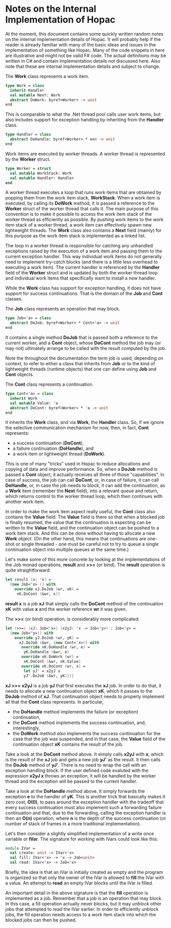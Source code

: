 Notes on the Internal Implementation of Hopac
=============================================

At the moment, this document contains some quickly written random notes on the
internal implementation details of Hopac.  It will probably help if the reader
is already familiar with many of the basic ideas and issues in the
implementation of something like Hopac.  Many of the code snippets in here are
illustrative and might not be valid F# code.  The actual definitions may be
written in C# and contain implementation details not discussed here.  Also note
that these are internal implementation details and subject to change.

The **Work** class represents a work item.

```fsharp
type Work = class
  inherit Handler
  val mutable Next: Work
  abstract DoWork: byref<Worker> -> unit
end
```

This is comparable to what the .Net thread pool calls user work items, but also
includes support for exception handling by inheriting from the **Handler**
class.

```fsharp
type Handler = class
  abstract DoHandle: byref<Worker> * exn -> unit
end
```

Work items are executed by worker threads.  A worker thread is represented by
the **Worker** struct.

```fsharp
type Worker = struct
  val mutable WorkStack: Work
  val mutable Handler: Handler
end
```

A worker thread executes a loop that runs work items that are obtained by
popping them from the work item stack, **WorkStack**.  When a work item is
executed, by calling its **DoWork** method, it is passed a reference to the
**Worker** struct of the worker thread that calls it.  The main purpose of this
convention is to make it possible to access the work item stack of the worker
thread as efficiently as possible.  By pushing work items to the work item
stack of a worker thread, a work item can effectively spawn new lightweight
threads.  The **Work** class also contains a **Next** field (mainly) for this
purpose as the work item stack is implemented as a linked list.

The loop in a worker thread is responsible for catching any unhandled
exceptions raised by the execution of a work item and passing them to the
current exception handler.  This way individual work items do not generally
need to implement try-catch blocks (and there is a little less overhead to
executing a work item).  The current handler is referenced by the **Handler**
field of the **Worker** struct and is updated by both the worker thread loop
and individual work items that specifically want to install a new handler.

While the **Work** class has support for exception handling, it does not have
support for success continuations.  That is the domain of the **Job** and
**Cont** classes.

The **Job** class represents an operation that may block.

```fsharp
type Job<'a> = class
  abstract DoJob: byref<Worker> * Cont<'a> -> unit
end
```

It contains a single method **DoJob** that is passed both a reference to the
current worker, and a **Cont** object, whose **DoCont** method the job may (or
may not) ultimately arrange to be called with the result computed by the job.

Note the throughout the documentation the term job is used, depending on
context, to refer to either a class that inherits from **Job** or to the kind
of lightweight threads (runtime objects) that one can define using **Job** and
**Cont** objects.

The **Cont** class represents a continuation.

```fsharp
type Cont<'a> = class
  inherit Work
  val mutable Value: 'a
  abstract DoCont: byref<Worker> * 'a -> unit
end
```

It inherits the **Work** class, and via **Work**, the **Handler** class.  So,
if we ignore the selective communication mechanism for now, then, in fact,
**Cont** represents:

* a success continuation (**DoCont**),
* a failure continuation (**DoHandle**), and
* a work item or lightweight thread (**DoWork**).

This is one of many "tricks" used in Hopac to reduce allocations and copying of
data and improve performance.  So, when a **DoJob** method is passed a **Cont**
object, it actually receives all three of those "capabilities".  In case of
success, the job can call **DoCont**, or, in case of failure, it can call
**DoHandle**, or, in case the job needs to block, it can add the continuation,
as a **Work** item (remember the **Next** field), into a relevant queue and
return, which returns control to the worker thread loop, which then continues
with another work item.

In order to make the work item aspect really useful, the **Cont** class also
contains the **Value** field.  The **Value** field is there so that when a
blocked job is finally resumed, the value that the continuation is expecting
can be written to the **Value** field, and the continuation object can be
pushed to a work item stack.  And this can be done without having to allocate
a new **Work** object.  (On the other hand, this means that continuations are
one-shot or single threaded - one must be careful not to try to queue a single
continuation object into multiple queues at the same time.)

Let's make some of this more concrete by looking at the implementations of the
Job monad operations, **result** and **&gt;&gt;=** (or bind).  The **result**
operation is quite straightforward:

```fsharp
let result (x: 'x) =
  {new Job<'x> () with
    override xJ.DoJob (wr, xK) =
     xK.DoCont (&wr, x)}
```

**result x** is a job **xJ** that simply calls the **DoCont** method of the
continuation **xK** with value **x** and the worker reference **wr** it
was given.

The **&gt;&gt;=** (or bind) operation, is considerably more complicated:

```fsharp
let (>>=) (xJ: Job<'x>) (x2yJ: 'x -> Job<'y>) : Job<'y> =
  {new Job<'y>() with
    override yJ.DoJob (wr, yK) =
      xJ.DoJob (&wr, {new Cont<'x>() with
       override xK.DoHandle (wr, e) =
        yK.DoHandle (&wr, e)
       override xK.DoWork (wr) =
        xK.DoCont (&wr, xK.Value)
       override xK.DoCont (wr, x) =
        let yJ' = x2yJ x
        yJ'.DoJob (&wr, yK)})}
```

**xJ &gt;&gt;= x2yJ** is a job **yJ** that first executes the **xJ** job.  In
order to do that, it needs to allocate a new continuation object **xK**, which it
passes to the **DoJob** method of **xJ**.  That continuation object needs to
properly implement all that the **Cont** class represents.  In particular,

* the **DoHandle** method implements the failure (or exception) continuation,
* the **DoCont** method implements the success continuation, and, interestingly,
* the **DoWork** method *also* implements the success continuation for the case
  that the job was suspended, and in that case, the **Value** field of the
  continuation object **xK** contains the result of the job.

Take a look at the **DoCont** method above.  It simply calls **x2yJ** with
**x**, which is the result of the **xJ** job and gets a new job **yJ'** as
the result.  It then calls the **DoJob** method of **yJ'**.  There is no need to
wrap the call with an exception handling block.  If the user defined code
evaluted with the expression **x2yJ x** throws an exception, it will be handled
by the worker thread and the exception will be passed to the current handler.

Take a look at the **DoHandle** method above.  It simply forwards the exception
**e** to the handler of **yK**.  This is another trick that basically makes it
zero cost, **O(0)**, to pass around the exception handler with the tradeoff that
every success continuation must also implement such a forwarding failure
continuation and that, due to the forwarding, calling the exception handler is
then an **O(n)** operation, where **n** is the depth of the success continuation
(or number of stack of frames in a more traditional implementation).

Let's then consider a slightly simplified implementation of a write once
variable or **IVar**.  The signature for working with IVars could look like
this:

```fsharp
module IVar =
  val create: unit -> IVar<'x>
  val fill: IVar<'x> -> 'x -> Job<unit>
  val read: IVar<'x> -> Job<'x>
```

Briefly, the idea is that an IVar is initially created as empty and the program
is organized so that only the owner of the IVar is allowed to **fill** the IVar
with a value.  An attempt to **read** an empty IVar blocks until the IVar is
filled.

An important detail in the above signature is that the **fill** operation is
implemented as a job.  Remember that a job is an operation that may block.  In
this case, a fill operation actually never blocks, but it may *unblock* other
jobs that attempted to read the IVar earlier.  In order to efficiently unblock
jobs, the fill operation needs access to a work item stack into which the
blocked jobs can then be pushed.
